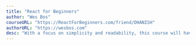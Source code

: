 ```yaml
---
title: "React for Beginners"
author: "Wes Bos"
courseURL: "https://ReactForBeginners.com/friend/DHANISH"
authorURL: "https://wesbos.com"
desc: "With a focus on simplicity and readability, this course will have you building real time applications and dynamic website components in no time! Together, we will build “Catch of the Day” — a real-time app for a trendy seafood market where price and quantity available are variable and can change at a moment's notice. We will build a menu, an order form, and an inventory management area where authorized users can immediately update product details."
---
```

